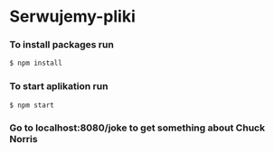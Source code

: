 # Serwujemy-pliki

### To install packages run
```sh
$ npm install
```

### To start aplikation run
```sh
$ npm start
```

### Go to localhost:8080/joke to get something about Chuck Norris
